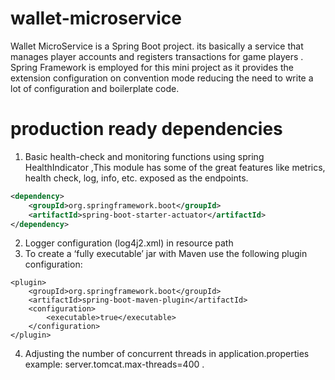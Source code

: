# wallet-microservice

Wallet MicroService is a Spring Boot project. its basically a service that manages player accounts and registers transactions for game players . Spring Framework is employed for this mini project as it provides the extension configuration 
on convention mode reducing the need to write a lot of configuration and boilerplate code.

# production ready dependencies
1. Basic health-check and monitoring functions using spring HealthIndicator ,This module has some of the great features like metrics, health check, log, info, etc. exposed as the endpoints. 
```xml
<dependency>
	<groupId>org.springframework.boot</groupId>
	<artifactId>spring-boot-starter-actuator</artifactId>
</dependency>

```
2. Logger configuration (log4j2.xml) in resource path
3. To create a ‘fully executable’ jar with Maven use the following plugin configuration:
```
<plugin>
    <groupId>org.springframework.boot</groupId>
    <artifactId>spring-boot-maven-plugin</artifactId>
    <configuration>
        <executable>true</executable>
    </configuration>
</plugin>
```
4. Adjusting the number of concurrent threads in application.properties example: server.tomcat.max-threads=400 .
